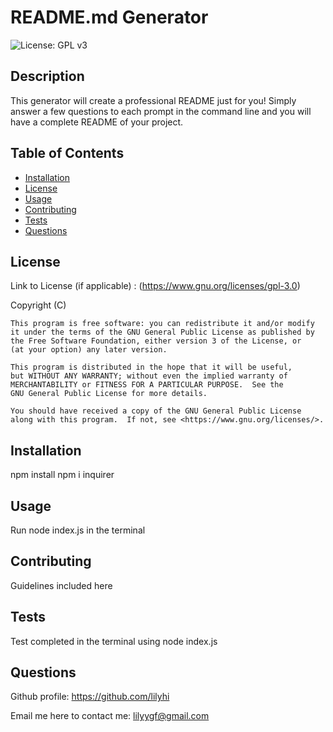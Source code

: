 # README.md Generator
  ![License: GPL v3](https://img.shields.io/badge/License-GPLv3-blue.svg)


  ## Description 
  This generator will create a professional README just for you! Simply answer a few questions to each prompt in the command line and you will have a complete README of your project.

  ## Table of Contents
  * [Installation](#installation)
  * [License](#license)
  * [Usage](#usage)
  * [Contributing](#contributing)
  * [Tests](#tests)
  * [Questions](#questions)

  ## License

  Link to License (if applicable) : (https://www.gnu.org/licenses/gpl-3.0)
  

   Copyright (C) <year>  <name of author>

    This program is free software: you can redistribute it and/or modify
    it under the terms of the GNU General Public License as published by
    the Free Software Foundation, either version 3 of the License, or
    (at your option) any later version.

    This program is distributed in the hope that it will be useful,
    but WITHOUT ANY WARRANTY; without even the implied warranty of
    MERCHANTABILITY or FITNESS FOR A PARTICULAR PURPOSE.  See the
    GNU General Public License for more details.

    You should have received a copy of the GNU General Public License
    along with this program.  If not, see <https://www.gnu.org/licenses/>.



  ## Installation

  npm install npm i inquirer

  ## Usage

  Run node index.js in the terminal

  ## Contributing

  Guidelines included here

  ## Tests

  Test completed in the terminal using node index.js

  ## Questions

  Github profile:  https://github.com/lilyhi

  Email me here to contact me: lilyygf@gmail.com

